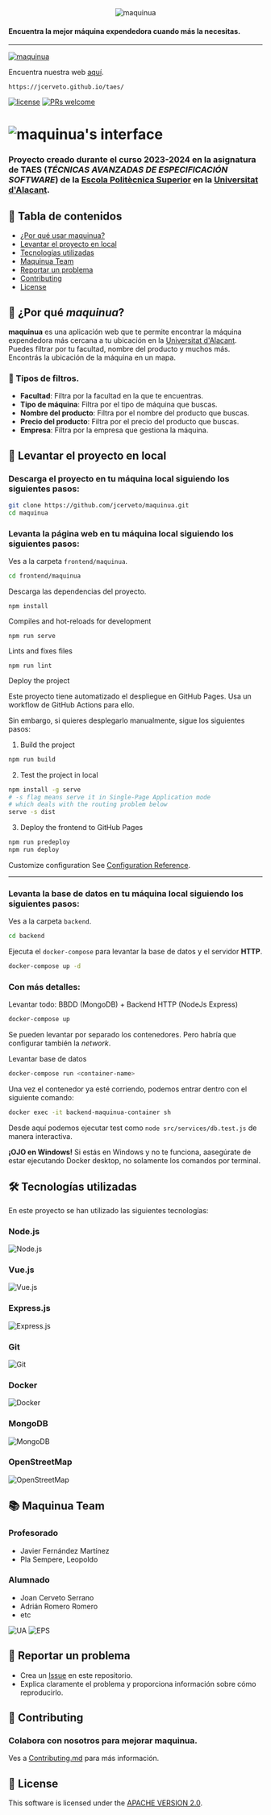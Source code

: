 <div align="center">
  <img src="resources/readme/logo.png" alt="maquinua">
</div>


#### Encuentra la mejor máquina expendedora cuando más la necesitas.
<hr>

[![maquinua](https://img.shields.io/badge/maquinua-v1.0.0-blue)](https://jcerveto.github.io/taes/)

Encuentra nuestra web [aquí](https://jcerveto.github.io/taes/).

```web
https://jcerveto.github.io/taes/
```

[![license](https://img.shields.io/github/license/nhn/tui.editor.svg)](https://github.com/nhn/tui.editor/blob/master/LICENSE) 
[![PRs welcome](https://img.shields.io/badge/PRs-welcome-ff69b4.svg)](https://github.com/nhn/tui.editor/issues?q=is%3Aissue+is%3Aopen+label%3A%22help+wanted%22) 



# ![maquinua's interface](resources/readme/screenshot.png)


### Proyecto creado durante el curso 2023-2024 en la asignatura de **TAES** (*TÉCNICAS AVANZADAS DE ESPECIFICACIÓN SOFTWARE*) de la [Escola Politècnica Superior](https://eps.ua.es/) en la [Universitat d'Alacant](https://www.ua.es/).


## 🚩 Tabla de contenidos

- [¿Por qué usar maquinua?](#why-maquinua)
- [Levantar el proyecto en local](#levantar-el-proyecto-en-local)
- [Tecnologías utilizadas](#tecnologías-utilizadas)
- [Maquinua Team](#maquinua-team)
- [Reportar un problema](#reporting)
- [Contributing](#contributing)
- [License](#license)



<a id="why-maquinua"></a>
## 🤖 ¿Por qué *maquinua*?

**maquinua** es una aplicación web que te permite encontrar la máquina expendedora más cercana a tu ubicación en la [Universitat d'Alacant](https://www.ua.es/). Puedes filtrar por tu facultad, nombre del producto y muchos más. Encontrás la ubicación de la máquina en un mapa.

### 🔎 Tipos de filtros.

- **Facultad**: Filtra por la facultad en la que te encuentras.
- **Tipo de máquina**: Filtra por el tipo de máquina que buscas.
- **Nombre del producto**: Filtra por el nombre del producto que buscas.
- **Precio del producto**: Filtra por el precio del producto que buscas.
- **Empresa**: Filtra por la empresa que gestiona la máquina.



<a id="levantar-el-proyecto-en-local"></a>
## 🚀 Levantar el proyecto en local

### Descarga el proyecto en tu máquina local siguiendo los siguientes pasos:

```sh
git clone https://github.com/jcerveto/maquinua.git
cd maquinua
```


### Levanta la página web en tu máquina local siguiendo los siguientes pasos:

Ves a la carpeta `frontend/maquinua`.
```sh
cd frontend/maquinua
```

Descarga las dependencias del proyecto.
```
npm install
```

Compiles and hot-reloads for development
```
npm run serve
```

Lints and fixes files
```
npm run lint
```

Deploy the project

Este proyecto tiene automatizado el despliegue en GitHub Pages. Usa un workflow de GitHub Actions para ello.

Sin embargo, si quieres desplegarlo manualmente, sigue los siguientes pasos:

1) Build the project
```sh
npm run build
```

2) Test the project in local
```sh
npm install -g serve
# -s flag means serve it in Single-Page Application mode
# which deals with the routing problem below
serve -s dist
```

3) Deploy the frontend to GitHub Pages
```sh
npm run predeploy
npm run deploy
```


Customize configuration
See [Configuration Reference](https://cli.vuejs.org/config/).

<hr>

### Levanta la base de datos en tu máquina local siguiendo los siguientes pasos:

Ves a la carpeta `backend`.
```sh
cd backend
```

Ejecuta el `docker-compose` para levantar la base de datos y el servidor **HTTP**.
```sh
docker-compose up -d
```

### Con más detalles:
Levantar todo: BBDD (MongoDB) + Backend HTTP (NodeJs Express)
```sh
docker-compose up
```

Se pueden levantar por separado los contenedores. Pero habría que configurar también la *network*. 

Levantar base de datos
```sh
docker-compose run <container-name>
```

Una vez el contenedor ya esté corriendo, podemos entrar dentro con el siguiente comando:
```sh
docker exec -it backend-maquinua-container sh
```
Desde aquí podemos ejecutar test como `node src/services/db.test.js` de manera interactiva.

**¡OJO en Windows!**
Si estás en Windows y no te funciona, aasegúrate de estar ejecutando Docker desktop, no solamente los comandos por terminal. 



<a id="tecnologías-utilizadas"></a>
## 🛠 Tecnologías utilizadas
En este proyecto se han utilizado las siguientes tecnologías:

### Node.js
![Node.js](/resources/readme/node.png)

### Vue.js
![Vue.js](/resources/readme/vue.png)

### Express.js
![Express.js](/resources/readme/express.jpg)

### Git
![Git](/resources/readme/git.png)

### Docker
![Docker](/resources/readme/docker.png)

### MongoDB
![MongoDB](/resources/readme/mongodb.png)

### OpenStreetMap
![OpenStreetMap](/resources/readme/openstreetmap.png)



<a id="maquinua-team"></a>
## 📚 Maquinua Team

### Profesorado
* Javier Fernández Martínez
* Pla Sempere, Leopoldo

### Alumnado
* Joan Cerveto Serrano
* Adrián Romero Romero
* etc

![UA](/resources/readme/logo-ua.jpg)
![EPS](/resources/readme/eps-ua.png)


<a id="reporting"></a>
## 🚨 Reportar un problema

* Crea un [Issue](https://github.com/jcerveto/taes/issues/new) en este repositorio.
* Explica claramente el problema y proporciona información sobre cómo reproducirlo.


<a id="contributing"></a>
## 💬 Contributing

### Colabora con nosotros para mejorar **maquinua**.
Ves a [Contributing.md](CONTRIBUTING.md) para más información.


<a id="license"></a>
## 📜 License

This software is licensed under the [APACHE VERSION 2.0](LICENSE.md).
